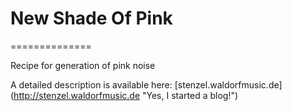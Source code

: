 # New Shade Of Pink
==============

Recipe for generation of pink noise

A detailed description is available here:
[stenzel.waldorfmusic.de]
(http://stenzel.waldorfmusic.de "Yes, I started a blog!")
